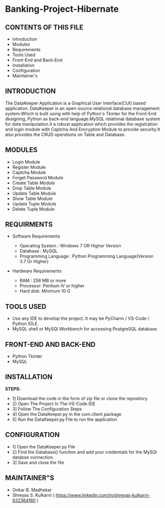 # Banking-Project-Hibernate
CONTENTS OF THIS FILE
---------------------

 * Introduction
 * Modules
 * Requirements
 * Tools Used
 * Front-End and Back-End
 * Installation
 * Configuration
 * Maintainer's
 
 
 INTRODUCTION
--------------

The DataKeeper Application is a Graphical User Interface(CUI) based application.
DataKeeper is an open-source relational database management system.Which is bulit using with
help of Python's Tkinter for the Front-End designing, Python as back-end language.MySQL relational
database system for data manipulation.It a robust application which provides the registration and login
module with Captcha And Encryption Module to provide security.It also provides the CRUD operations
on Table and Database.

MODULES
-------
* Login Module
* Register Module
* Captcha Module
* Forget Password Module
* Create Table Module
* Drop Table Module
* Update Table Module
* Show Table Module
* Update Tuple Module
* Delete Tuple Module


REQUIRMENTS
------------
* Software Requirements
   * Operating System        : Windows 7 OR Higher Version
   * Database                : MySQL
   * Programming Language    : Python Programming Language(Version 3.7 Or Higher)
   
   
* Hardware Requirements
  * RAM      :  256 MB or more
  * Processor: Pentium IV or higher
  * Hard disk: Minimum 10 G

TOOLS USED
------------
* Use any IDE to develop the project. It may be PyCharm / VS-Code / Python IDLE.
* MySQL shell or MySQl Workbench for accessing PostgreSQL database.

FRONT-END AND BACK-END
----------------------
* Python Tkinter
* MySQL

INSTALLATION
-------------
**STEPS:**
* 1] Download the code in the form of zip file or clone the repository.
* 2] Open The Project In The VS-Code IDE
* 3] Follow The Configuration Steps
* 4] Open the DataKeeper.py in the com.client package 
* 5] Run the DataKeeper.py File to run the application

CONFIGURATION
-------------
* 1] Open the DataKeeper.py File
* 2] Find the Database() function and add your credentials for the MySQl databse connection.
* 3] Save and close the file

MAINTAINER"S
-------------
* Onkar B. Madhekar 
* Shreyas S. Kulkarni ( https://www.linkedin.com/in/shreyas-kulkarni-632364180 )
